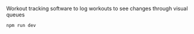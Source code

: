 Workout tracking software to log workouts to see changes through visual queues

```bash
npm run dev

```
